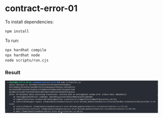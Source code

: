 # contract-error-01

To install dependencies:

```bash
npm install
```

To run:

```bash
npx hardhat compile
npx hardhat node
node scripts/run.cjs
```

### Result

![error info](./static/img1.png)
